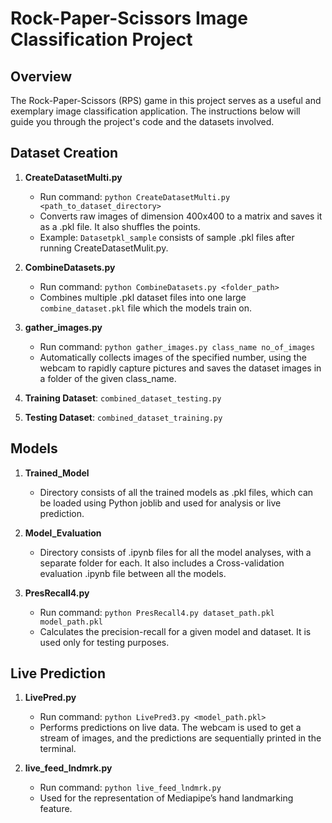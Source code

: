# Rock-Paper-Scissors Image Classification Project

## Overview

The Rock-Paper-Scissors (RPS) game in this project serves as a useful and exemplary image classification application. The instructions below will guide you through the project's code and the datasets involved.

## Dataset Creation

1. **CreateDatasetMulti.py**
   - Run command: `python CreateDatasetMulti.py <path_to_dataset_directory>`
   - Converts raw images of dimension 400x400 to a matrix and saves it as a .pkl file. It also shuffles the points.
   - Example: `Datasetpkl_sample` consists of sample .pkl files after running CreateDatasetMulit.py.

2. **CombineDatasets.py**
   - Run command: `python CombineDatasets.py <folder_path>`
   - Combines multiple .pkl dataset files into one large `combine_dataset.pkl` file which the models train on.

3. **gather_images.py**
   - Run command: `python gather_images.py class_name no_of_images`
   - Automatically collects images of the specified number, using the webcam to rapidly capture pictures and saves the dataset images in a folder of the given class_name.

4. **Training Dataset**: `combined_dataset_testing.py`
5. **Testing Dataset**: `combined_dataset_training.py`

## Models

1. **Trained_Model**
   - Directory consists of all the trained models as .pkl files, which can be loaded using Python joblib and used for analysis or live prediction.

2. **Model_Evaluation**
   - Directory consists of .ipynb files for all the model analyses, with a separate folder for each. It also includes a Cross-validation evaluation .ipynb file between all the models.

3. **PresRecall4.py**
   - Run command: `python PresRecall4.py dataset_path.pkl model_path.pkl`
   - Calculates the precision-recall for a given model and dataset. It is used only for testing purposes.

## Live Prediction

1. **LivePred.py**
   - Run command: `python LivePred3.py <model_path.pkl>`
   - Performs predictions on live data. The webcam is used to get a stream of images, and the predictions are sequentially printed in the terminal.

2. **live_feed_lndmrk.py**
   - Run command: `python live_feed_lndmrk.py`
   - Used for the representation of Mediapipe’s hand landmarking feature.


